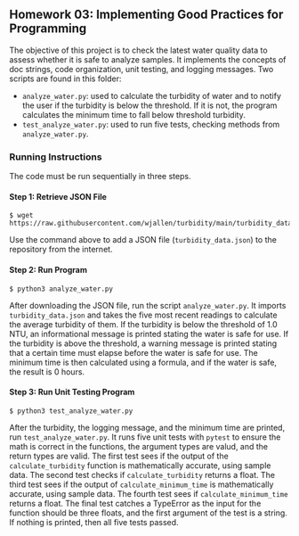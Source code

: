 ## Homework 03: Implementing Good Practices for Programming

The objective of this project is to check the latest water quality data to assess whether it is safe to analyze samples. It implements the concepts of doc strings, code organization, unit testing, and logging messages. Two scripts are found in this folder:

* `analyze_water.py`: used to calculate the turbidity of water and to notify the user if the turbidity is below the threshold. If it is not, the program calculates the minimum time to fall below threshold turbidity.
* `test_analyze_water.py`: used to run five tests, checking methods from `analyze_water.py`.

### Running Instructions

The code must be run sequentially in three steps.

#### Step 1: Retrieve JSON File

```
$ wget https://raw.githubusercontent.com/wjallen/turbidity/main/turbidity_data.json
```

Use the command above to add a JSON file (`turbidity_data.json`) to the repository from the internet.

#### Step 2: Run Program

```
$ python3 analyze_water.py
```

After downloading the JSON file, run the script `analyze_water.py`. It imports `turbidity_data.json` and takes the five most recent readings to calculate the average turbidity of them. If the turbidity is below the threshold of 1.0 NTU, an informational message is printed stating the water is safe for use. If the turbidity is above the threshold, a warning message is printed stating that a certain time must elapse before the water is safe for use. The minimum time is then calculated using a formula, and if the water is safe, the result is 0 hours.

#### Step 3: Run Unit Testing Program

```
$ python3 test_analyze_water.py
```

After the turbidity, the logging message, and the minimum time are printed, run `test_analyze_water.py`. It runs five unit tests with `pytest` to ensure the math is correct in the functions, the argument types are valud, and the return types are valid. The first test sees if the output of the `calculate_turbidity` function is mathematically accurate, using sample data. The second test checks if `calculate_turbidity` returns a float. The third test sees if the output of `calculate_minimum_time` is mathematically accurate, using sample data. The fourth test sees if `calculate_minimum_time` returns a float. The final test catches a TypeError as the input for the function should be three floats, and the first argument of the test is a string. If nothing is printed, then all five tests passed.
